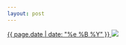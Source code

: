 ```yaml
---
layout: post
---
```


<p>
  <a href="/269">
    <time>{{ page.date | date: "%e %B %Y" }}</time>
    <img src="{{ site.assets_url }}/269.jpg">
  </a>
  
</p>
